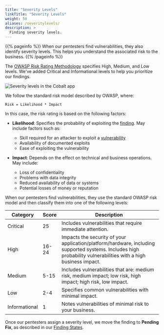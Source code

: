 ```yaml
---
title: "Severity Levels"
linkTitle: "Severity Levels"
weight: 50
aliases: /severitylevels/
description: >
  Finding severity levels.
---
```


{{% pageinfo %}}
When our pentesters find vulnerabilities, they also identify severity
levels. This helps you understand the associated risk to the business.
{{% /pageinfo %}}

The [OWASP Risk Rating Methodology](https://owasp.org/www-community/OWASP_Risk_Rating_Methodology) specifies High, Medium, and Low levels. We've added Critical and Informational levels to help you prioritize our findings.

![Severity levels in the Cobalt app](/deepdive/SeverityLevels.png "Severity levels in the Cobalt app")

We follow the standard risk model described by OWASP, where:

```
Risk = Likelihood * Impact
```

In this case, the risk rating is based on the following factors:

- **Likelihood**: Specifies the probability of exploiting the [finding](/getting-started/glossary/#finding).
May include factors such as:

  - Skill required for an attacker to exploit a [vulnerability](/getting-started/glossary/#vulnerability)
  - Availability of documented exploits
  - Ease of exploiting the vulnerability

- **Impact**: Depends on the effect on technical and business operations. May include:

  - Loss of confidentiality
  - Problems with data integrity
  - Reduced availability of data or systems
  - Potential losses of money or reputation

When our pentesters find vulnerabilities, they use the standard OWASP risk model
and then classify them into one of the following levels:

| Category | Score | Description |
|---|---|---|
| Critical | 25 | Includes vulnerabilities that require immediate attention. |
| High | 16-24 | Impacts the security of your application/platform/hardware, including supported systems. Includes high probability vulnerabilities with a high business impact. |
| Medium | 5-15 | Includes vulnerabilities that are: medium risk, medium impact; low risk, high impact; high risk, low impact. |
| Low | 2-4 | Specifies common vulnerabilities with minimal impact.
| Informational | 1 | Notes vulnerabilities of minimal risk to your business. |

Once our pentesters assign a severity level, we move the finding to **Pending Fix**, as described in our [Finding States](/platform-deep-dive/pentests/findings/finding-states/).
